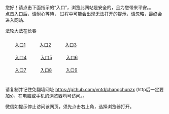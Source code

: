 您好！请点击下面指示的“入口”，浏览此网站是安全的，且为您带来平安。。 <br/>
点击入口后，请耐心等待， 过程中可能会出现无法打开的提示，请忽略，最终会进入网站. </br>

法轮大法在长春<br/>
<div style="padding:10px"><a style="margin:20px" target="_blank" href="https://d2omhi1itiwkz9.cloudfront.net/2Qpsp?qgwkt" id="ccLink1" rel="nofollow">入口1</a> <a target="_blank" style="margin:20px" href="https://d2qm19vgcnm4mu.cloudfront.net/2Qpsp?xkzuymem" id="ccLink2" rel="nofollow">入口2</a> <a style="margin:20px" target="_blank" href="https://d1to56tiwy7grr.cloudfront.net/2Qpsp?qozcjnez" id="ccLink3" rel="nofollow">入口3</a></div>

<div style="padding:10px" ><a style="margin:20px" target="_blank" href="https://d2omhi1itiwkz9.cloudfront.net/2Qpsp?qgwkt" id="ccLink4" rel="nofollow">入口4</a> <a style="margin:20px" href="https://d2qm19vgcnm4mu.cloudfront.net/2Qpsp?xkzuymem" target="_blank" id="ccLink5" rel="nofollow">入口5</a> <a style="margin:20px" href="https://d1to56tiwy7grr.cloudfront.net/2Qpsp?qozcjnez" target="_blank" id="ccLink6" rel="nofollow">入口6</a></div>

<div style="padding:10px"><a style="margin:20px" target="_blank" href="https://d2omhi1itiwkz9.cloudfront.net/2Qpsp?qgwkt" id="ccLink7" rel="nofollow">入口7</a> <a style="margin:20px" href="https://d2qm19vgcnm4mu.cloudfront.net/2Qpsp?xkzuymem" target="_blank" id="ccLink8" rel="nofollow">入口8</a> <a style="margin:20px" target="_blank" href="https://d1to56tiwy7grr.cloudfront.net/2Qpsp?qozcjnez" id="ccLink9" rel="nofollow">入口9</a></div>

<br/>



请复制并记住免翻墙网址 https://github.com/yntd/changchunzx (http后一定要加s)，在电脑或手机的浏览器均可访问。。<br/>

微信如提示停止访问该网页，须先点击右上角，选择浏览器打开。
